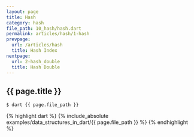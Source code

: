 ```yaml
---
layout: page
title: Hash
category: hash
file_path: 10_hash/hash.dart
permalink: articles/hash/1-hash
prevpage:
  url: /articles/hash
  title: Hash Index
nextpage:
  url: 2-hash_double
  title: Hash Double
---
```


## {{ page.title }}

```terminal
$ dart {{ page.file_path }}
```      


{% highlight dart %}
{% include_absolute examples/data_structures_in_dart/{{ page.file_path }} %}
{% endhighlight %}      
